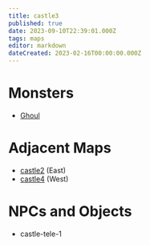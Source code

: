 ```yaml
---
title: castle3
published: true
date: 2023-09-10T22:39:01.000Z
tags: maps
editor: markdown
dateCreated: 2023-02-16T00:00:00.000Z
---
```



# Monsters
 * [Ghoul](/monsters/ghoul)

# Adjacent Maps
 * [castle2](/maps/castle2) (East)
 * [castle4](/maps/castle4) (West)

# NPCs and Objects
 * castle-tele-1
